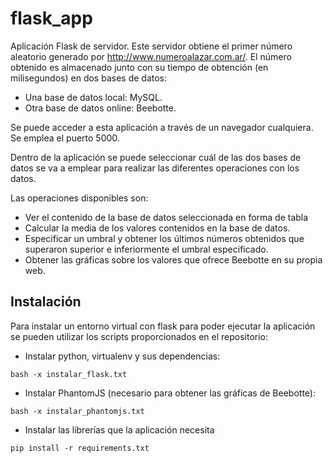 # flask_app

Aplicación Flask de servidor. Este servidor obtiene el primer número aleatorio generado por http://www.numeroalazar.com.ar/. El número obtenido es almacenado junto con su tiempo de obtención (en milisegundos) en dos bases de datos:
* Una base de datos local: MySQL.
* Otra base de datos online: Beebotte.

Se puede acceder a esta aplicación a través de un navegador cualquiera. Se emplea el puerto 5000.

Dentro de la aplicación se puede seleccionar cuál de las dos bases de datos se va a emplear para realizar las diferentes operaciones con los datos.

Las operaciones disponibles son:

* Ver el contenido de la base de datos seleccionada en forma de tabla
* Calcular la media de los valores contenidos en la base de datos.
* Especificar un umbral y obtener los últimos números obtenidos que superaron superior e inferiormente el umbral especificado.
* Obtener las gráficas sobre los valores que ofrece Beebotte en su propia web.

## Instalación

Para instalar un entorno virtual con flask para poder ejecutar la aplicación se pueden utilizar los scripts proporcionados en el repositorio:

* Instalar python, virtualenv y sus dependencias:

```shell
bash -x instalar_flask.txt
```

* Instalar PhantomJS (necesario para obtener las gráficas de Beebotte):

```shell
bash -x instalar_phantomjs.txt
```

* Instalar las librerías que la aplicación necesita
```shell
pip install -r requirements.txt
```

